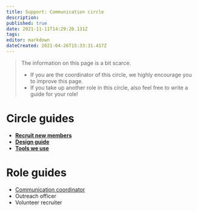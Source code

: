 ```yaml
---
title: Support: Communication circle
description: 
published: true
date: 2021-11-11T14:29:20.131Z
tags: 
editor: markdown
dateCreated: 2021-04-26T15:33:31.417Z
---
```


> The information on this page is a bit scarce.
> 
> -   If you are the coordinator of this circle, we highly encourage you to improve this page.
> -   If you take up another role in this circle, also feel free to write a guide for your role!

# Circle guides

-   [**Recruit new members**](recruit)
-  [**Design guide**](design-guide)
- [**Tools we use**](tools)
 
# Role guides

-   [Communication coordinator](/en/support/core/communications-coordinator)
-   Outreach officer
-   Volunteer recruiter
